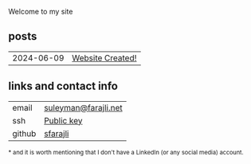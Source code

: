 <!-- Title: My personal Website -->

Welcome to my site

posts
-----
<table>
    <tr><td><time class="key">2024-06-09</time></td><td><a  class="post value"  href="posts/website_created.html">Website Created!</a></td></tr>
</table>


links and contact info
----------------------
<table>
		<tr><td class="key">email</td><td><a class="value" href="mailto:suleyman@farajli.net">suleyman@farajli.net</a></td></tr>
		<tr><td class="key">ssh  </td><td><a class="value" href="keys/ssh.html">Public key</a></td></tr>
		<tr><td class="key">github</td><td><a class="value" href="https://github.com/sfarajli">sfarajli</a></td></tr>
</table>
<small class="footnote">* and it is worth mentioning that I don't have a LinkedIn (or any social media) account.</small>

